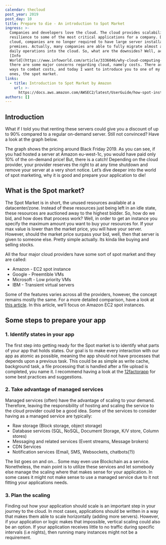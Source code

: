 ```yaml
---
calendar: thecloud
post_year: 2019
post_day: 10
title: Prepare to die - An introduction to Spot Market
ingress: >-
  Companies and developers love the cloud. The cloud provides scalability and
  resilience to some of the most critical applications for a company. Due to the
  cloud, companies are no longer required to have large server installations on
  premises. Actually, many companies are able to fully migrate almost all of its
  daily operations into the cloud. So, what are the downsides? Well, according
  [Info
  World](https://www.infoworld.com/article/3336046/why-cloud-computing-suddenly-seems-so-hard-and-expensive.html),
  there are some major concerns regarding cloud, namely costs. There are many
  ways to combat costs, and today I want to introduce you to one of my favourite
  ones, the spot market.
links:
  - title: Introduction to Spot Market by Amazon
    url: >-
      https://docs.aws.amazon.com/AWSEC2/latest/UserGuide/how-spot-instances-work.html
authors: []
---
```

## Introduction
What if I told you that renting these servers could give you a discount of up to 90% compared to a regular on-demand server. Still not convinced? Have a look at the graph below. 



The graph shows the pricing around Black Friday 2019. As you can see, if you had hosted a server at Amazon eu-west-1c, you would have paid only 10% of the on-demand price! But, there is a catch! Depending on the cloud provider, your provider reserves the right to at any time shutdown and remove your server at a very short notice. 
Let’s dive deeper into the world of spot marketing, why it is good and prepare your application to die!

## What is the Spot market?
The Spot Market is in short, the unused resources available at a datacenter/zone. Instead of these resources just being left in an idle state, these resources are auctioned away to the highest bidder. 
So, how do we bid, and how does that process work? Well, in order to get an instance you specify the maximum amount you want to buy your resources for. If your max value is lower than the market price, you will have your server. However, should the market price surpass your bid, well, then that server is given to someone else. Pretty simple actually. Its kinda like buying and selling stocks.

All the four major cloud providers have some sort of spot market and they are called: 
* Amazon - EC2 spot instance
* Google - Preemtible VMs
* Microsoft - Low priority VMs
* IBM - Transient virtual servers

Some of the features varies across all the providers, however, the concept remains mostly the same. For a more detailed comparison, have a look at [this article](https://spotinst.com/blog/amazon-ec2-spot-vs-azure-lpvms-vs-google-pvms-vs-ibm-transient-servers/). In this article, we’ll focus on Amazon EC2 spot instances. 

## Some steps to prepare your app
### 1. Identify states in your app
The first step into getting ready for the Spot market is to identify what parts of your app that holds states. Our goal is to make every interaction with our app as atomic as possible, meaning the app should not have processes that depends upon a previous task. This could be as simple as write cache, background task, a file processing that is handled after a file upload is completed, you name it. I recommend having a look at the [12factorapp](https://12factor.net) for some best practices and suggestions. 

### 2. Take advantage of managed services
Managed services (often) have the advantage of scaling to your demand. Therefore, leaving the responsibility of hosting and scaling the service to the cloud provider could be a good idea. Some of the services to consider having as a managed service are typically:
* Raw storage (Block storage, object storage)
* Database services (SQL, NoSQL, Document Storage, K/V store, Column stores)
* Messaging and related services (Event streams, Message brokers)
* CDN Services
* Notification services (Email, SMS, Websockets, chatbots(?))

The list goes on and on… Some may even use Blockchain as a service. Nonetheless, the main point is to utilize these services and let somebody else manage the scaling where that makes sense for your application. In some cases it might not make sense to use a managed service due to it not fitting your applications needs. 

### 3. Plan the scaling
Finding out how your application should scale is an important step in your journey to the cloud. In most cases, applications should be written in a way that makes them able to scale horizontally (adding more servers). However, if your application or logic makes that impossible, vertical scaling could also be an option. 
If your application receives little to no traffic during specific intervals (i.e nights), then running  many instances might not be a requirement. 

